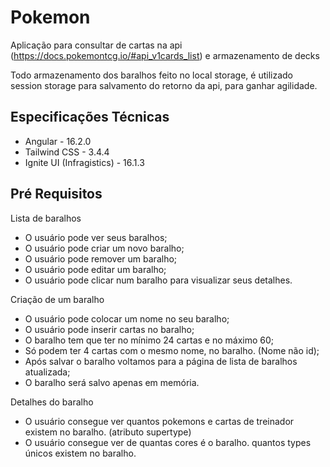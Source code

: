 # Pokemon

Aplicação para consultar de cartas na api (https://docs.pokemontcg.io/#api_v1cards_list) e armazenamento de decks

Todo armazenamento dos baralhos feito no local storage, é utilizado session storage para salvamento do retorno da api, para ganhar agilidade.

## Especificações Técnicas

- Angular - 16.2.0
- Tailwind CSS - 3.4.4
- Ignite UI (Infragistics) - 16.1.3

## Pré Requisitos
Lista de baralhos
- O usuário pode ver seus baralhos;
- O usuário pode criar um novo baralho;
- O usuário pode remover um baralho;
- O usuário pode editar um baralho;
- O usuário pode clicar num baralho para visualizar seus detalhes.

Criação de um baralho
- O usuário pode colocar um nome no seu baralho;
- O usuário pode inserir cartas no baralho;
- O baralho tem que ter no mínimo 24 cartas e no máximo 60;
- Só podem ter 4 cartas com o mesmo nome, no baralho. (Nome não id);
- Após salvar o baralho voltamos para a página de lista de baralhos atualizada;
- O baralho será salvo apenas em memória.

Detalhes do baralho
- O usuário consegue ver quantos pokemons e cartas de treinador existem no baralho. (atributo supertype)
- O usuário consegue ver de quantas cores é o baralho. quantos types únicos existem no baralho.

